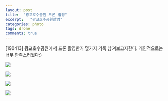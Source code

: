 ```yaml
---
layout: post
title:  "광교호수공원 드론 촬영"
excerpt:   "광교호수공원촬영"
categories: photo
tags: drone
comments: true
---
```


[190413] 광교호수공원에서 드론 촬영한거 몇가지 기록 남겨보고자한다. 개인적으로는 너무 만족스러웠다:)

![](https://eagle705.github.io/_site/img/광교호수1_웹용.jpg)


![](https://eagle705.github.io/_site/img/광교호수2_웹용.jpg)


![](https://eagle705.github.io/_site/img/광교호수3_웹용.jpg)


![](https://eagle705.github.io/_site/img/광교호수4_웹용.jpg)
